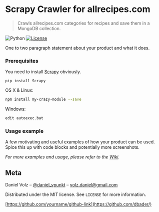 
# Scrapy Crawler for allrecipes.com
> Crawls allrecipes.com categories for recipes and save them in a MongoDB collection.

![Python](https://img.shields.io/badge/python-v2.7%20%2F%20v3.6-blue.svg)
[![License](https://img.shields.io/badge/license-MIT-blue.svg)](https://opensource.org/licenses/MIT)

One to two paragraph statement about your product and what it does.

### Prerequisites

You need to install [Scrapy](https://doc.scrapy.org/en/latest/index.html) obviously.

```
pip install Scrapy
```


OS X & Linux:

```sh
npm install my-crazy-module --save
```

Windows:

```sh
edit autoexec.bat
```

### Usage example

A few motivating and useful examples of how your product can be used. Spice this up with code blocks and potentially more screenshots.

_For more examples and usage, please refer to the [Wiki][wiki]._


## Meta

Daniel Volz – [@daniel_vpunkt](https://twitter.com/daniel_vpunkt) – volz.daniel@gmail.com

Distributed under the MIT license. See ``LICENSE`` for more information.

[https://github.com/yourname/github-link](https://github.com/dbader/)


<!-- Markdown link & img dfn's -->
[npm-image]: https://img.shields.io/npm/v/datadog-metrics.svg?style=flat-square
[npm-url]: https://npmjs.org/package/datadog-metrics
[npm-downloads]: https://img.shields.io/npm/dm/datadog-metrics.svg?style=flat-square
[travis-image]: https://img.shields.io/travis/dbader/node-datadog-metrics/master.svg?style=flat-square
[travis-url]: https://travis-ci.org/dbader/node-datadog-metrics
[wiki]: https://github.com/yourname/yourproject/wiki
